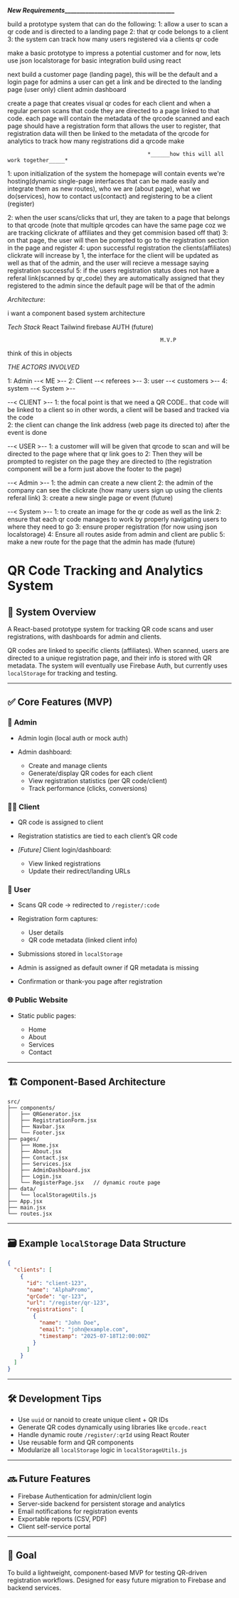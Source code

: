 **_______New Requirements____________________________________________**

build a prototype system that can do the following:
1: allow a user to scan a qr code and is directed to a landing page
2: that qr code belongs to a client 
3: the system can track how many users registered via a clients qr code

make a basic prototype to impress a potential customer and for now, lets use json localstorage  for basic integration
build using react

next build a customer page (landing page), this will be the default and a login page for admins
a user can get a link and be directed to the landing page (user only)
client admin dashboard


create a page that creates visual qr codes for each client and when a regular person scans that code they are directed to a page linked to that code. each page will contain the metadata of the qrcode scanned and each page should have a registration form that allows the user to register, that registration data will then be linked to the metadata of the qrcode for analytics to track how many registrations did a qrcode make



												*______how this will all work together_____*



1: upon initialization of the system the homepage will contain events we're hosting(dynamic single-page interfaces that can be made easily and integrate them as new routes), who we are (about page), what we do(services), how to contact us(contact) and registering to be a client (register)

2: when the user scans/clicks that url, they are taken to a page that belongs to that qrcode (note that multiple qrcodes can have the same page coz we are tracking clickrate of affiliates and they get commision based off that)
3: on that page, the user will then be pompted to go to the registration section in the page and register
4: upon successful registration the clients(affiliates) clickrate will increase by 1, the interface for the client will be updated as well as that of the admin, and the user will recieve a message saying registration successful
5: if the users registration status does not have a referal link(scanned by qr_code) they are automatically assigned that they registered to the admin since the default page will be that of the admin


*Architecture*:

i want a component based system architecture

*Tech Stack*
React
Tailwind
firebase AUTH (future)


													M.V.P
													
think of this in objects

*THE ACTORS INVOLVED*

1: Admin  --< ME        >--
2: Client --< referees  >--
3: user   --< customers >--
4: system --< System    >--

--< CLIENT >--
1: the focal point is that we need a QR CODE.. that code will be linked to a client so in other words, a client will be based and tracked via the code  
2: the client can change the link address (web page its directed to) after the event is done

--< USER >--
1: a customer will will be given that qrcode to scan and will be directed to the page where that qr link goes to 
2: Then they will be prompted to register on the page they are directed to (the registration component will be a form just above the footer to the page)

--< Admin >--
1: the admin can create a new client
2: the admin of the company can see the clickrate (how many users sign up using the clients referal link)
3: create a new single page or event (future)

--< System >--
1: to create an image for the qr code as well as the link
2: ensure that each qr code manages to work by properly navigating users to where they need to go
3: ensure proper registration (for now using json localstorage)
4: Ensure all routes aside from admin and client are public
5: make a new route for the page that the admin has made (future)




# QR Code Tracking and Analytics System

## 🧩 System Overview

A React-based prototype system for tracking QR code scans and user registrations, with dashboards for admin and clients.

QR codes are linked to specific clients (affiliates). When scanned, users are directed to a unique registration page, and their info is stored with QR metadata. The system will eventually use Firebase Auth, but currently uses `localStorage` for tracking and testing.

---

## ✅ Core Features (MVP)

### 🔐 Admin

* Admin login (local auth or mock auth)
* Admin dashboard:

  * Create and manage clients
  * Generate/display QR codes for each client
  * View registration statistics (per QR code/client)
  * Track performance (clicks, conversions)

### 🧑‍💼 Client

* QR code is assigned to client
* Registration statistics are tied to each client’s QR code
* *\[Future]* Client login/dashboard:

  * View linked registrations
  * Update their redirect/landing URLs

### 👥 User

* Scans QR code → redirected to `/register/:code`
* Registration form captures:

  * User details
  * QR code metadata (linked client info)
* Submissions stored in `localStorage`
* Admin is assigned as default owner if QR metadata is missing
* Confirmation or thank-you page after registration

### 🌐 Public Website

* Static public pages:

  * Home
  * About
  * Services
  * Contact

---

## 🏗️ Component-Based Architecture

```
src/
├── components/
│   ├── QRGenerator.jsx
│   ├── RegistrationForm.jsx
│   ├── Navbar.jsx
│   └── Footer.jsx
├── pages/
│   ├── Home.jsx
│   ├── About.jsx
│   ├── Contact.jsx
│   ├── Services.jsx
│   ├── AdminDashboard.jsx
│   ├── Login.jsx
│   └── RegisterPage.jsx   // dynamic route page
├── data/
│   └── localStorageUtils.js
├── App.jsx
├── main.jsx
└── routes.jsx
```

---

## 🗃️ Example `localStorage` Data Structure

```json
{
  "clients": [
    {
      "id": "client-123",
      "name": "AlphaPromo",
      "qrCode": "qr-123",
      "url": "/register/qr-123",
      "registrations": [
        {
          "name": "John Doe",
          "email": "john@example.com",
          "timestamp": "2025-07-18T12:00:00Z"
        }
      ]
    }
  ]
}
```

---

## 🛠 Development Tips

* Use `uuid` or nanoid to create unique client + QR IDs
* Generate QR codes dynamically using libraries like `qrcode.react`
* Handle dynamic route `/register/:qrId` using React Router
* Use reusable form and QR components
* Modularize all `localStorage` logic in `localStorageUtils.js`

---

## 🔜 Future Features

* Firebase Authentication for admin/client login
* Server-side backend for persistent storage and analytics
* Email notifications for registration events
* Exportable reports (CSV, PDF)
* Client self-service portal

---

## 🎯 Goal

To build a lightweight, component-based MVP for testing QR-driven registration workflows. Designed for easy future migration to Firebase and backend services.

